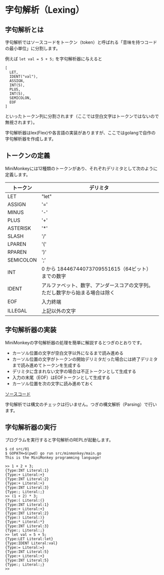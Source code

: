 # 字句解析（Lexing）

## 字句解析とは

字句解析ではソースコードをトークン（token）と呼ばれる「意味を持つコードの最小単位」に分割します。

例えば `let val = 5 + 5;` を字句解析器に与えると

    [
      LET,
      IDENT("val"),
      ASSIGN,
      INT(5),
      PLUS,
      INT(5),
      SEMICOLON,
      EOF
    ]

といったトークン列に分割されます（ここでは空白文字はトークンではないので無視されます）。

字句解析器はlex(Flex)や各言語の実装がありますが、ここではgolangで自作の字句解析器を作成します。

## トークンの定義

MiniMonkeyには12種類のトークンがあり、それぞれデリミタとして次のように定義します。

| トークン  | デリミタ                                                                     |
| --------- | ---------------------------------------------------------------------------- |
| LET       | "let"                                                                        |
| ASSIGN    | '='                                                                          |
| MINUS     | '-'                                                                          |
| PLUS      | '+'                                                                          |
| ASTERISK  | '\*'                                                                         |
| SLASH     | '/'                                                                          |
| LPAREN    | '('                                                                          |
| RPAREN    | ')'                                                                          |
| SEMICOLON | ';'                                                                          |
| INT       | 0 から 18446744073709551615（64ビット） までの数字                           |
| IDENT     | アルファベット、数字、アンダースコアの文字列。ただし数字から始まる場合は除く |
| EOF       | 入力終端                                                                     |
| ILLEGAL   | 上記以外の文字                                                               |

## 字句解析器の実装

MiniMonkeyの字句解析器の処理を簡単に解説するとつぎのとおりです。

* カーソル位置の文字が空白文字以外になるまで読み進める
* カーソル位置の文字がトークンの開始デリミタだった場合には終了デリミタまで読み進めてトークンを生成する
* デリミタに含まれない文字の場合は不正トークンとして生成する
* 入力の末尾（EOF）はEOFトークンとして生成する
* カーソル位置を次の文字に読み進めておく

[ソースコード](src/01)

字句解析では構文のチェックは行いません。つぎの構文解析（Parsing）で行います。

## 字句解析器の実行

プログラムを実行すると字句解析のREPLが起動します。

    $ cd src/01
    $ GOPATH=$(pwd) go run src/minmonkey/main.go
    This is the MiniMonkey programming language!
    
    >> 1 + 2 + 3;
    {Type:INT Literal:1}
    {Type:+ Literal:+}
    {Type:INT Literal:2}
    {Type:+ Literal:+}
    {Type:INT Literal:3}
    {Type:; Literal:;}
    >> (1 + 2) * 3;
    {Type:( Literal:(}
    {Type:INT Literal:1}
    {Type:+ Literal:+}
    {Type:INT Literal:2}
    {Type:) Literal:)}
    {Type:* Literal:*}
    {Type:INT Literal:3}
    {Type:; Literal:;}
    >> let val = 5 + 5;
    {Type:LET Literal:let}
    {Type:IDENT Literal:val}
    {Type:= Literal:=}
    {Type:INT Literal:5}
    {Type:+ Literal:+}
    {Type:INT Literal:5}
    {Type:; Literal:;}
    >>

